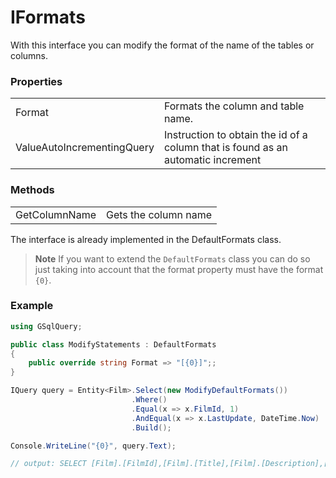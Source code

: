 # IFormats

With this interface you can modify the format of the name of the tables or columns.

### Properties

|                               |                                                                                   |
|-------------------------------|-----------------------------------------------------------------------------------|
| Format                        | Formats the column and table name.                                                |
| ValueAutoIncrementingQuery    | Instruction to obtain the id of a column that is found as an automatic increment  |

### Methods 

|                       |                                 |
|-----------------------|---------------------------------|
| GetColumnName         | Gets the column name            |

The interface is already implemented in the DefaultFormats class.

> **Note**
> If you want to extend the `DefaultFormats` class you can do so just taking into account that the format property must have the format `{0}`.

### Example

```csharp
using GSqlQuery;

public class ModifyStatements : DefaultFormats
{
    public override string Format => "[{0}]";;
}

IQuery query = Entity<Film>.Select(new ModifyDefaultFormats())
                           .Where()
                           .Equal(x => x.FilmId, 1)
                           .AndEqual(x => x.LastUpdate, DateTime.Now)
                           .Build();

Console.WriteLine("{0}", query.Text);

// output: SELECT [Film].[FilmId],[Film].[Title],[Film].[Description],[Film].[ReleaseYear],[Film].[LanguageId],[Film].[OriginalLanguageId],[Film].[RentalDuration],[Film].[RentalRate],[Film].[Length],[Film].[ReplacementCost],[Film].[Rating],[Film].[SpecialFeatures],[Film].[LastUpdate] FROM [Film] WHERE [Film].[FilmId] = @PE0 AND [Film].[LastUpdate] = @PE1;
```
